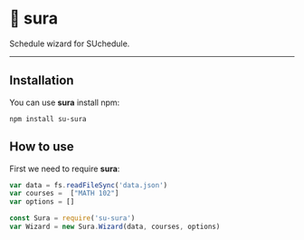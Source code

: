 # 📕 sura

Schedule wizard for SUchedule. 

---

## Installation

You can use **sura** install npm:

```
npm install su-sura
```

## How to use

First we need to require **sura**:

```js
var data = fs.readFileSync('data.json')
var courses =  ["MATH 102"]
var options = []

const Sura = require('su-sura')
var Wizard = new Sura.Wizard(data, courses, options)
```
